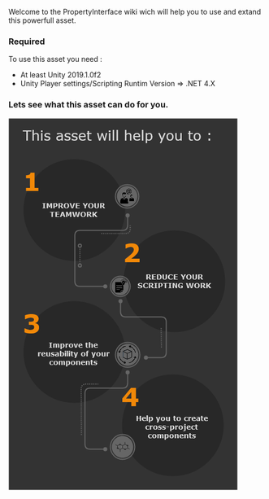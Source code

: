 Welcome to the PropertyInterface wiki wich will help you to use and extand this powerfull asset.  
  
### Required  
To use this asset you need :  
* At least Unity 2019.1.0f2  
* Unity Player settings/Scripting Runtim Version => .NET 4.X  

### Lets see what this asset can do for you.  
  
![WhyUseThisAsset](https://github.com/Nectunia/PropertyInterface/blob/gh-pages/Images/WhyUseThisAsset.png) 
